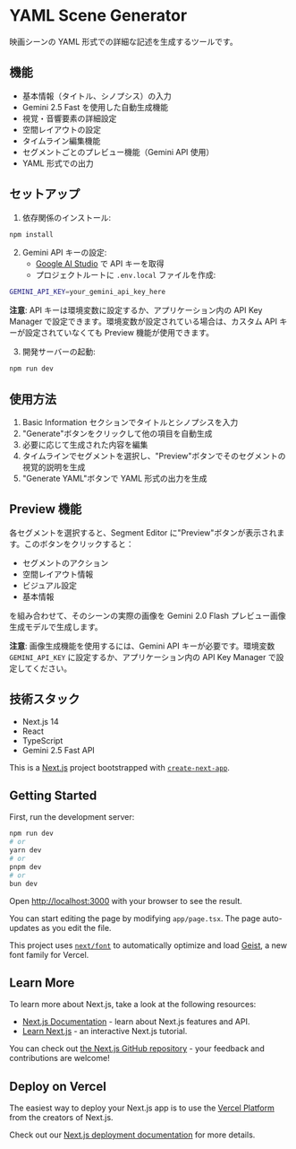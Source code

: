# YAML Scene Generator

映画シーンの YAML 形式での詳細な記述を生成するツールです。

## 機能

- 基本情報（タイトル、シノプシス）の入力
- Gemini 2.5 Fast を使用した自動生成機能
- 視覚・音響要素の詳細設定
- 空間レイアウトの設定
- タイムライン編集機能
- セグメントごとのプレビュー機能（Gemini API 使用）
- YAML 形式での出力

## セットアップ

1. 依存関係のインストール:

```bash
npm install
```

2. Gemini API キーの設定:
   - [Google AI Studio](https://makersuite.google.com/app/apikey) で API キーを取得
   - プロジェクトルートに `.env.local` ファイルを作成:

```bash
GEMINI_API_KEY=your_gemini_api_key_here
```

**注意**: API キーは環境変数に設定するか、アプリケーション内の API Key Manager で設定できます。環境変数が設定されている場合は、カスタム API キーが設定されていなくても Preview 機能が使用できます。

3. 開発サーバーの起動:

```bash
npm run dev
```

## 使用方法

1. Basic Information セクションでタイトルとシノプシスを入力
2. "Generate"ボタンをクリックして他の項目を自動生成
3. 必要に応じて生成された内容を編集
4. タイムラインでセグメントを選択し、"Preview"ボタンでそのセグメントの視覚的説明を生成
5. "Generate YAML"ボタンで YAML 形式の出力を生成

## Preview 機能

各セグメントを選択すると、Segment Editor に"Preview"ボタンが表示されます。このボタンをクリックすると：

- セグメントのアクション
- 空間レイアウト情報
- ビジュアル設定
- 基本情報

を組み合わせて、そのシーンの実際の画像を Gemini 2.0 Flash プレビュー画像生成モデルで生成します。

**注意**: 画像生成機能を使用するには、Gemini API キーが必要です。環境変数 `GEMINI_API_KEY` に設定するか、アプリケーション内の API Key Manager で設定してください。

## 技術スタック

- Next.js 14
- React
- TypeScript
- Gemini 2.5 Fast API

This is a [Next.js](https://nextjs.org) project bootstrapped with [`create-next-app`](https://nextjs.org/docs/app/api-reference/cli/create-next-app).

## Getting Started

First, run the development server:

```bash
npm run dev
# or
yarn dev
# or
pnpm dev
# or
bun dev
```

Open [http://localhost:3000](http://localhost:3000) with your browser to see the result.

You can start editing the page by modifying `app/page.tsx`. The page auto-updates as you edit the file.

This project uses [`next/font`](https://nextjs.org/docs/app/building-your-application/optimizing/fonts) to automatically optimize and load [Geist](https://vercel.com/font), a new font family for Vercel.

## Learn More

To learn more about Next.js, take a look at the following resources:

- [Next.js Documentation](https://nextjs.org/docs) - learn about Next.js features and API.
- [Learn Next.js](https://nextjs.org/learn) - an interactive Next.js tutorial.

You can check out [the Next.js GitHub repository](https://github.com/vercel/next.js) - your feedback and contributions are welcome!

## Deploy on Vercel

The easiest way to deploy your Next.js app is to use the [Vercel Platform](https://vercel.com/new?utm_medium=default-template&filter=next.js&utm_source=create-next-app&utm_campaign=create-next-app-readme) from the creators of Next.js.

Check out our [Next.js deployment documentation](https://nextjs.org/docs/app/building-your-application/deploying) for more details.
